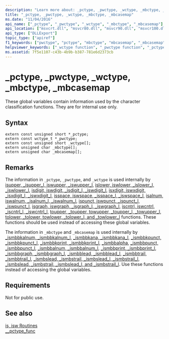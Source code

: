 ```yaml
---
description: "Learn more about: _pctype, _pwctype, _wctype, _mbctype, _mbcasemap"
title: "_pctype, _pwctype, _wctype, _mbctype, _mbcasemap"
ms.date: "11/04/2016"
api_name: ["_pctype", "_pwctype", "_wctype", "_mbctype", "_mbcasemap"]
api_location: ["msvcrt.dll", "msvcr80.dll", "msvcr90.dll", "msvcr100.dll", "msvcr100_clr0400.dll", "msvcr110.dll", "msvcr110_clr0400.dll", "msvcr120.dll", "msvcr120_clr0400.dll", "ucrtbase.dll", "api-ms-win-crt-string-l1-1-0.dll", "api-ms-win-crt-multibyte-l1-1-0.dll"]
api_type: ["DLLExport"]
topic_type: ["apiref"]
f1_keywords: ["pwctype", "pctype", "mbctype", "mbcasemap", "_mbcasemap", "_mbctype", "_pctype", "_wctype", "_pcwtype"]
helpviewer_keywords: ["_wctype function", "_pwctype function", "_pctype function", "_mbctype function", "wctype function", "pwctype function", "pctype function", "mbcasemap function", "mbctype function", "_mbcasemap function"]
ms.assetid: 7f5e1107-c43b-4b9b-b387-781e6d2373cb
---
```

# _pctype, _pwctype, _wctype, _mbctype, _mbcasemap

These global variables contain information used by the character classification functions. They are for internal use only.

## Syntax

```
extern const unsigned short *_pctype;
extern const wctype_t *_pwctype;
extern const unsigned short _wctype[];
extern unsigned char _mbctype[];
extern unsigned char _mbcasemap[];
```

## Remarks

The information in `_pctype`, `_pwctype`, and `_wctype` is used internally by [isupper, _isupper_l, iswupper, _iswupper_l](./reference/isupper-isupper-l-iswupper-iswupper-l.md), [islower, iswlower, _islower_l, _iswlower_l](./reference/islower-iswlower-islower-l-iswlower-l.md), [isdigit, iswdigit, _isdigit_l, _iswdigit_l](./reference/isdigit-iswdigit-isdigit-l-iswdigit-l.md), [isxdigit, iswxdigit, _isxdigit_l, _iswxdigit_l](./reference/isxdigit-iswxdigit-isxdigit-l-iswxdigit-l.md), [isspace, iswspace, _isspace_l, _iswspace_l](./reference/isspace-iswspace-isspace-l-iswspace-l.md), [isalnum, iswalnum, _isalnum_l, _iswalnum_l](./reference/isalnum-iswalnum-isalnum-l-iswalnum-l.md), [ispunct, iswpunct, _ispunct_l, _iswpunct_l](./reference/ispunct-iswpunct-ispunct-l-iswpunct-l.md), [isgraph, iswgraph, _isgraph_l, _iswgraph_l](./reference/isgraph-iswgraph-isgraph-l-iswgraph-l.md), [iscntrl, iswcntrl, _iscntrl_l, _iswcntrl_l](./reference/iscntrl-iswcntrl-iscntrl-l-iswcntrl-l.md), [toupper, _toupper, towupper, _toupper_l, _towupper_l](./reference/toupper-toupper-towupper-toupper-l-towupper-l.md), [tolower, _tolower, towlower, _tolower_l, and _towlower_l](./reference/tolower-tolower-towlower-tolower-l-towlower-l.md) functions. These functions should be used instead of accessing these global variables.

The information in `_mbctype` and `_mbcasemap` is used internally by [_ismbbkalnum, _ismbbkalnum_l](./reference/ismbbkalnum-ismbbkalnum-l.md), [_ismbbkana, _ismbbkana_l](./reference/ismbbkana-ismbbkana-l.md), [_ismbbkpunct, _ismbbkpunct_l](./reference/ismbbkpunct-ismbbkpunct-l.md), [_ismbbkprint, _ismbbkprint_l](./reference/ismbbkprint-ismbbkprint-l.md), [_ismbbalpha](reference/ismbbalpha-ismbbalpha-l.md), [_ismbbpunct, _ismbbpunct_l](./reference/ismbbpunct-ismbbpunct-l.md), [_ismbbalnum, _ismbbalnum_l](./reference/ismbbalnum-ismbbalnum-l.md), [_ismbbprint, _ismbbprint_l](./reference/ismbbprint-ismbbprint-l.md), [_ismbbgraph, _ismbbgraph_l](./reference/ismbbgraph-ismbbgraph-l.md), [_ismbblead, _ismbblead_l](./reference/ismbblead-ismbblead-l.md), [_ismbbtrail, _ismbbtrail_l](./reference/ismbbtrail-ismbbtrail-l.md), [_ismbslead, _ismbstrail, _ismbslead_l, _ismbstrail_l](./reference/ismbslead-ismbstrail-ismbslead-l-ismbstrail-l.md), [_ismbslead, _ismbstrail, _ismbslead_l, and _ismbstrail_l](./reference/ismbslead-ismbstrail-ismbslead-l-ismbstrail-l.md). Use these functions instead of accessing the global variables.

## Requirements

Not for public use.

## See also

[is, isw Routines](./is-isw-routines.md)\
[__pctype_func](./pctype-func.md)
